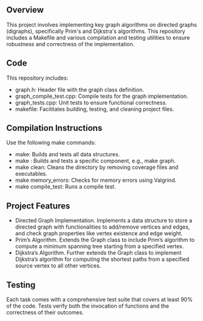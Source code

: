 ## Overview

This project involves implementing key graph algorithms on directed graphs (digraphs), specifically Prim's and Dijkstra's algorithms. This repository includes a Makefile and various compilation and testing utilities to ensure robustness and correctness of the implementation.

## Code

This repository includes:
* graph.h: Header file with the graph class definition.
* graph_compile_test.cpp: Compile tests for the graph implementation.
* graph_tests.cpp: Unit tests to ensure functional correctness.
* makefile: Facilitates building, testing, and cleaning project files.

## Compilation Instructions

Use the following make commands:

* make: Builds and tests all data structures.
* make <type>: Builds and tests a specific component, e.g., make graph.
* make clean: Cleans the directory by removing coverage files and executables.
* make memory_errors: Checks for memory errors using Valgrind.
* make compile_test: Runs a compile test.

## Project Features
* Directed Graph Implementation. Implements a data structure to store a directed graph with functionalities to add/remove vertices and edges, and check graph properties like vertex existence and edge weight.
* Prim’s Algorithm. Extends the Graph class to include Prim’s algorithm to compute a minimum spanning tree starting from a specified vertex.
* Dijkstra’s Algorithm. Further extends the Graph class to implement Dijkstra’s algorithm for computing the shortest paths from a specified source vertex to all other vertices.

## Testing
Each task comes with a comprehensive test suite that covers at least 90% of the code. Tests verify both the invocation of functions and the correctness of their outcomes.

